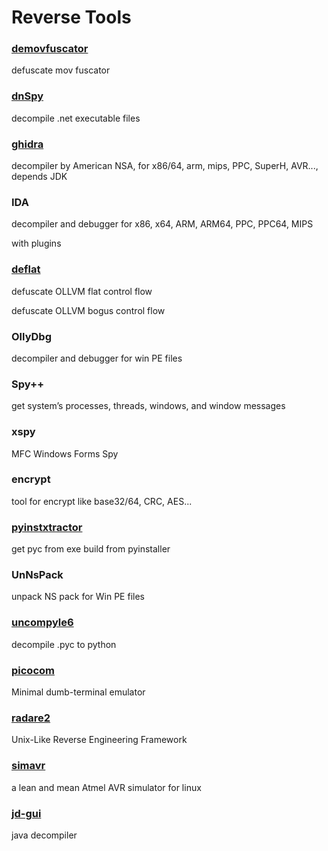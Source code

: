 # Reverse Tools

### [demovfuscator](https://github.com/kirschju/demovfuscator)

defuscate mov fuscator

### [dnSpy](https://github.com/dnSpy/dnSpy)

decompile .net executable files

### [ghidra](https://github.com/NationalSecurityAgency/ghidra)

decompiler by American NSA, for x86/64, arm, mips, PPC, SuperH, AVR..., depends JDK

### IDA

decompiler and debugger for x86, x64, ARM, ARM64, PPC, PPC64, MIPS

with plugins

### [deflat](https://github.com/cq674350529/deflat)

defuscate OLLVM flat control flow

defuscate OLLVM bogus control flow

### OllyDbg

decompiler and debugger for win PE files

### Spy++

get system’s processes, threads, windows, and window messages

### xspy

MFC Windows Forms Spy

### encrypt

tool for encrypt like base32/64, CRC, AES...

### [pyinstxtractor](https://github.com/extremecoders-re/pyinstxtractor)

get pyc from exe build from pyinstaller

### UnNsPack

unpack NS pack for Win PE files

### [uncompyle6](https://github.com/rocky/python-uncompyle6/)

decompile .pyc to python

### [picocom](https://github.com/npat-efault/picocom)

Minimal dumb-terminal emulator

### [radare2](https://github.com/radareorg/radare2)

Unix-Like Reverse Engineering Framework

### [simavr](https://github.com/buserror/simavr)

a lean and mean Atmel AVR simulator for linux

### [jd-gui](https://github.com/java-decompiler/jd-gui)

java decompiler
